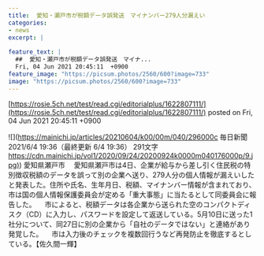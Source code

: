 ```yaml
---
title:  愛知・瀬戸市が税額データ誤発送　マイナンバー279人分漏えい  
categories:
- news
excerpt: |
  
feature_text: |
  ##  愛知・瀬戸市が税額データ誤発送　マイナ...
  Fri, 04 Jun 2021 20:45:11  +0900
feature_image: "https://picsum.photos/2560/600?image=733"
image: "https://picsum.photos/2560/600?image=733"
---
```


[https://rosie.5ch.net/test/read.cgi/editorialplus/1622807111/](https://rosie.5ch.net/test/read.cgi/editorialplus/1622807111/)
posted on Fri, 04 Jun 2021 20:45:11  +0900

<!--more-->

![](https://mainichi.jp/articles/20210604/k00/00m/040/296000c 毎日新聞 2021/6/4 19:36（最終更新 6/4 19:36） 291文字 [https://cdn.mainichi.jp/vol1/2020/09/24/20200924k0000m040176000p/9.jpg)](https://cdn.mainichi.jp/vol1/2020/09/24/20200924k0000m040176000p/9.jpg)) 愛知県瀬戸市 　愛知県瀬戸市は4日、企業が給与から差し引く住民税の特別徴収税額のデータを誤って別の企業へ送り、279人分の個人情報が漏えいしたと発表した。住所や氏名、生年月日、税額、マイナンバー情報が含まれており、市は国の個人情報保護委員会が定める「重大事態」に当たるとして同委員会に報告した。 　市によると、税額データは各企業から送られた空のコンパクトディスク（CD）に入力し、パスワードを設定して返送している。5月10日に送った1社分について、同27日に別の企業から「自社のデータではない」と連絡があり発覚した。 　市は入力後のチェックを複数回行うなど再発防止を徹底するとしている。【佐久間一輝】
